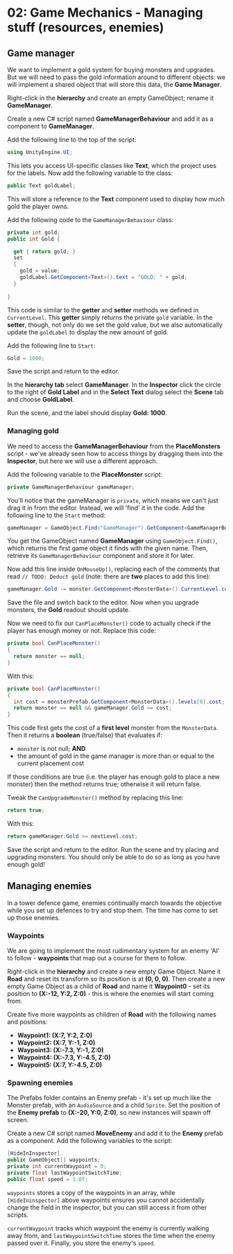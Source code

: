 # 02: Game Mechanics - Managing stuff (resources, enemies)

## Game manager

We want to implement a gold system for buying monsters and upgrades. But we will need to pass the gold information around to different objects: we will implement a shared object that will store this data, the **Game Manager**.

Right-click in the **hierarchy** and create an empty GameObject; rename it **GameManager**.

Create a new C# script named **GameManagerBehaviour** and add it as a component to **GameManager**.

Add the following line to the top of the script:

```csharp
using UnityEngine.UI;
```

This lets you access UI-specific classes like **Text**, which the project uses for the labels. Now add the following variable to the class:

```csharp
public Text goldLabel;
```

This will store a reference to the **Text** component used to display how much gold the player owns.

Add the following code to the `GameManagerBehaviour` class:

```csharp
private int gold;
public int Gold {

  get { return gold; }
  set
  {
    gold = value;
    goldLabel.GetComponent<Text>().text = "GOLD: " + gold;
  }
  
}
```

This code is similar to the **getter** and **setter** methods we defined in `CurrentLevel`. This **getter** simply returns the private `gold` variable. In the **setter**, though, not only do we set the gold value, but we also automatically update the `goldLabel` to display the new amount of gold.

Add the following line to `Start`:

```csharp
Gold = 1000;
```

Save the script and return to the editor.

In the **hierarchy tab** select **GameManager**. In the **Inspector** click the circle to the right of **Gold Label** and in the **Select Text** dialog select the **Scene** tab and choose **GoldLabel**.

Run the scene, and the label should display **Gold: 1000**.

### Managing gold

We need to access the **GameManagerBehaviour** from the **PlaceMonsters** script - we've already seen how to access things by dragging them into the **Inspector**, but here we will use a different approach.

Add the following variable to the **PlaceMonster** script:

```csharp
private GameManagerBehaviour gameManager;
```

You'll notice that the gameManager is `private`, which means we can't just drag it in from the editor. Instead, we will 'find' it in the code. Add the following line to the `Start` method:

```csharp
gameManager = GameObject.Find("GameManager").GetComponent<GameManagerBehaviour>();
```

You get the GameObject named **GameManager** using `GameObject.Find()`, which returns the first game object it finds with the given name. Then, retrieve its `GameManagerBehaviour` component and store it for later. 

Now add this line inside `OnMouseUp()`, replacing each of the comments that read `// TODO: Deduct gold` (note: there are **two** places to add this line):

```csharp
gameManager.Gold -= monster.GetComponent<MonsterData>().CurrentLevel.cost;
```

Save the file and switch back to the editor. Now when you upgrade monsters, the **Gold** readout should update.

Now we need to fix our `CanPlaceMonster()` code to actually check if the player has enough money or not. Replace this code:

```csharp
private bool CanPlaceMonster()
{
  return monster == null;
}
```

With this:

```csharp
private bool CanPlaceMonster()
{
  int cost = monsterPrefab.GetComponent<MonsterData>().levels[0].cost;
  return monster == null && gameManager.Gold >= cost;
}
```

This code first gets the cost of a **first level** monster from the `MonsterData`. Then it returns a **boolean** (true/false) that evaluates if:

- `monster` is not null; **AND**
- the amount of gold in the game manager is more than or equal to the current placement cost

If those conditions are true (i.e. the player has enough gold to place a new monster) then the method returns true; otherwise it will return false.

Tweak the `CanUpgradeMonster()` method by replacing this line:

```csharp
return true; 
```

With this:

```csharp
return gameManager.Gold >= nextLevel.cost;
```

Save the script and return to the editor. Run the scene and try placing and upgrading monsters. You should only be able to do so as long as you have enough gold!

## Managing enemies

In a tower defence game, enemies continually march towards the objective while you set up defences to try and stop them. The time has come to set up those enemies.

### Waypoints

We are going to implement the most rudimentary system for an enemy 'AI' to follow - **waypoints** that map out a course for them to follow.

Right-click in the **hierarchy** and create a new empty Game Object. Name it **Road** and reset its transform so its position is at **(0, 0, 0)**. Then create a new empty Game Object as a child of **Road** and name it **Waypoint0** - set its position to **(X:-12, Y:2, Z:0)** - this is where the enemies will start coming from.

Create five more waypoints as children of **Road** with the following names and positions:

- **Waypoint1: (X:7, Y:2, Z:0)**
- **Waypoint2: (X:7, Y:-1, Z:0)**
- **Waypoint3: (X:-7.3, Y:-1, Z:0)**
- **Waypoint4: (X:-7.3, Y:-4.5, Z:0)**
- **Waypoint5: (X:7, Y:-4.5, Z:0)**

### Spawning enemies

The Prefabs folder contains an Enemy prefab - it's set up much like the Monster prefab, with an `AudioSource` and a child `Sprite`. Set the position of the **Enemy prefab** to **(X:-20, Y:0, Z:0)**, so new instances will spawn off screen.

Create a new C# script named **MoveEnemy** and add it to the **Enemy** prefab as a component. Add the following variables to the script:

```csharp
[HideInInspector]
public GameObject[] waypoints;
private int currentWaypoint = 0;
private float lastWaypointSwitchTime;
public float speed = 1.0f;
```

`waypoints` stores a copy of the waypoints in an array, while `[HideIninspector]` above waypoints ensures you cannot accidentally change the field in the inspector, but you can still access it from other scripts.

`currentWaypoint` tracks which waypoint the enemy is currently walking away from, and `lastWaypointSwitchTime` stores the time when the enemy passed over it. Finally, you store the enemy's `speed`.
